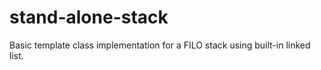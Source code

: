 # stand-alone-stack
 Basic template class implementation for a FILO stack using built-in linked list.
